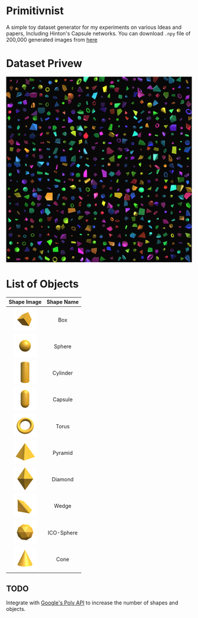 # Primitivnist

A simple toy dataset generator for my experiments on various Ideas and papers, Including Hinton's Capsule networks. You can download `.npy` file of 200,000 generated images from [here](https://drive.google.com/file/d/1Em-WGEO8u2VgXhy1g5hhQuK2bytooDGK/view?usp=sharing)


# Dataset Privew

 <img src="images/preview.png" style="width: 720px;"/> 

# List of Objects

| Shape Image                                                      |  Shape Name  |
:-----------------------------------------------------------------:|:------------:|
| <img src="images/box.png"  style="width: 64px;"/>                 | Box         |
| <img src="images/sphere.png"  style="width: 64px;"/>              | Sphere      |
| <img src="images/cylinder.png"  style="width: 64px;"/>            | Cylinder    |
| <img src="images/capsule.png"  style="width: 64px;"/>             | Capsule     |
| <img src="images/torus.png"  style="width: 64px;"/>               | Torus       |
| <img src="images/pyramid.png"  style="width: 64px;"/>             | Pyramid     |
| <img src="images/diamond.png"  style="width: 64px;"/>             | Diamond     |
| <img src="images/wedge.png"  style="width: 64px;"/>               | Wedge       |
| <img src="images/ico-sphere.png"  style="width: 64px;"/>          | ICO-Sphere  |
| <img src="images/cone.png"  style="width: 64px;"/>                | Cone        |


## TODO

Integrate with [Google's Poly API](https://developers.google.com/poly/develop/unity) to increase the number of shapes and objects.

